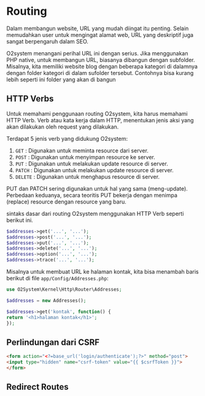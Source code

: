 
# Routing

Dalam membangun website, URL yang mudah diingat itu penting. Selain memudahkan user untuk mengingat alamat web, URL yang deskriptif juga sangat berpengaruh dalam SEO.


O2system menangani perihal URL ini dengan serius. Jika menggunakan PHP native, untuk membangun URL, biasanya dibangun dengan subfolder. Misalnya, kita memiliki website  blog dengan beberapa kategori di dalamnya dengan folder kategori di dalam sufolder tersebut. Contohnya bisa kurang lebih seperti ini folder yang akan di bangun

## HTTP Verbs

Untuk memahami penggunaan routing O2system, kita harus memahami HTTP Verb. Verb atau kata kerja dalam HTTP, menentukan jenis aksi yang akan dilakukan oleh request yang dilakukan.

Terdapat 5 jenis verb yang didukung O2system:

1. `GET` : Digunakan untuk meminta resource dari server.
2. `POST` : Digunakan untuk menyimpan resource ke server.
3. `PUT` : Digunakan untuk melakukan update resource di server.
4. `PATCH` : Digunakan untuk melakukan update resource di server.
5. `DELETE` : Digunakan untuk menghapus resource di server.

PUT dan PATCH sering digunakan untuk hal yang sama (meng-update). Perbedaan keduanya,
secara teoritis PUT bekerja dengan menimpa (replace) resource dengan resource yang baru.

sintaks dasar dari routing O2system menggunakan HTTP Verb seperti berikut ini.

```php
$addresses->get('...', '...');
$addresses->post('...', '...');
$addresses->put('...', '...');
$addresses->delete('...', '...');
$addresses->option('...', '...');
$addresses->trace('...', '...');
```
Misalnya untuk membuat URL ke halaman kontak, kita bisa menambah baris berikut di file
`app/Config/Addresses.php`:


```php
use O2System\Kernel\Http\Router\Addresses;

$addresses = new Addresses();

$addresses->get('kontak', function() {
return '<h1>halaman kontak</h1>';
});
```

## Perlindungan dari CSRF



```html
<form action="<?=base_url('login/authenticate');?>" method="post">
<input type="hidden" name="csrf-token" value="{{ $csrfToken }}">
</form>
```

## Redirect Routes

